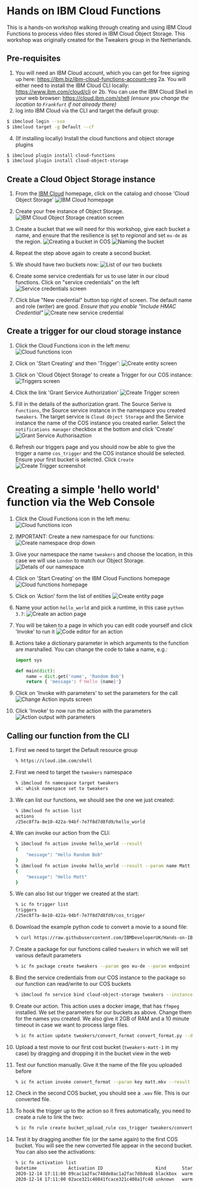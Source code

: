 # Hands on IBM Cloud Functions
This is a hands-on workshop walking through creating and using IBM Cloud Functions to process video files stored in IBM Cloud Object Storage. This workshop was originally created for the Tweakers group in the Netherlands.

## Pre-requisites

1. You will need an IBM Cloud account, which you can get for free signing up here: https://ibm.biz/ibm-cloud-functions-account-reg
2a. You will either need to install the IBM Cloud CLI locally: https://www.ibm.com/cloud/cli or
2b. You can use the IBM Cloud Shell in your web browser: https://cloud.ibm.com/shell *(ensure you change the location to `Frankfurt` if not already there)*
3. log into IBM Cloud via the CLI and target the default group:

```bash
$ ibmcloud login --sso
$ ibmcloud target -g Default --cf
```


4. (If installing locally) Install the cloud functions and object storage plugins

```bash
$ ibmcloud plugin install cloud-functions
$ ibmcloud plugin install cloud-object-storage
```

## Create a Cloud Object Storage instance

1. From the [IBM Cloud](https://cloud.ibm.com) homepage, click on the catalog and choose 'Cloud Object Storage'
  ![IBM Cloud homepage](_images/cos1.png)

2. Create your free instance of Object Storage.
  ![IBM Cloud Object Storage creation screen](_images/cos2.png)

3. Create a bucket that we will need for this workshop, give each bucket a name, and ensure that the resilience is
set to *regional* and set `eu-de` as the region. 
  ![Creating a bucket in COS](_images/cos3.png)
  ![Naming the bucket](_images/cos4.png)

4. Repeat the step above again to create a second bucket.

5. We should have two buckets now:
  ![List of our two buckets](_images/cos5.png)

6. Create some service credentials for us to use later in our cloud functions. Click on "service credentials" on the left
  ![Service credentials screen](_images/service_creds1.png)

7. Click blue "New credential" button top right of screen. The default name and role (writer) are good. *Ensure that you enable "Include HMAC Credential"*
  ![Create new service credential](_images/service_creds2.png)

## Create a trigger for our cloud storage instance

1. Click the Cloud Functions icon in the left menu: \
  ![Cloud functions icon](_images/functions1.png)


2. Click on 'Start Creating' and then 'Trigger':
  ![Create entity screen](_images/triggers2.png)

3. Click on 'Cloud Object Storage' to create a Trigger for our COS instance:
  ![Triggers screen](_images/triggers3.png)

4. Click the link 'Grant Service Authorization'
  ![Create Trigger screen](_images/triggers4.png)

5. Fill in the details of the authorization grant. The Source Serive is `Functions`, the Source service instance in the namespace you created `tweakers`. The target service is `Cloud Object Storage` and the Service instance the name of the COS instance you created earlier. Select the `notifications manager` checkbox at the bottom and click 'Create'
  ![Grant Service Authorisaztion](_images/triggers5.png)

6. Refresh our triggers page and you should now be able to give the trigger a name `cos_trigger` and the COS instance should be selected. Ensure your first bucket is selected. Click `Create`
  ![Create Trigger screenshot](_images/triggers6.png)

# Creating a simple 'hello world' function via the Web Console

1. Click the Cloud Functions icon in the left menu: \
  ![Cloud functions icon](_images/functions1.png)

2. IMPORTANT: Create a new namespace for our functions:
  ![Create namespace drop down](_images/namespaces1.png)

3. Give your namespace the name `tweakers` and choose the location, in this case we will use `London` to match our Object Storage.
  ![Details of our namespace](_images/namespaces2.png)

4. Click on 'Start Creating' on the IBM Cloud Functions homepage
  ![Cloud functions homepage](_images/functions2.png)

5. Click on 'Action' form the list of entities
  ![Create entity page](_images/functions3.png)

6. Name your action `hello_world` and pick a runtime, in this case `python 3.7`:
  ![Create an action page](_images/functions4.png)

7. You will be taken to a page in which you can edit code yourself and click 'Invoke' to run it
  ![Code editor for an action](_images/functions5.png)

8. Actions take a dictionary parameter in which arguments to the function are marshalled. You can change the code to take a name, e.g.:

    ```python
    import sys

    def main(dict):
        name = dict.get('name', 'Random Bob')
        return { 'message': f'Hello {name}'}
    ```

9. Click on 'Invoke with parameters' to set the parameters for the call
  ![Change Action inputs screen](_images/functions6.png)

10. Click 'Invoke' to now run the action with the parameters
  ![Action output with parameters](_images/functions7.png)



## Calling our function from the CLI

1. First we need to target the Default resource group
    ```bash
    % https://cloud.ibm.com/shell
    

1. First we need to target the `tweakers` namespace
    ```bash
    % ibmcloud fn namespace target tweakers
    ok: whisk namespace set to tweakers
    ```

2. We can list our functions, we should see the one we just created:
    ```bash
    % ibmcloud fn action list
    actions
    /25ec8f7a-8e10-422a-94bf-7e7f8d7d8fd9/hello_world                      private python:3.7
    ```

3. We can invoke our action from the CLI:
    ```bash
    % ibmcloud fn action invoke hello_world --result
    {
        "message": "Hello Random Bob"
    }
    % ibmcloud fn action invoke hello_world --result --param name Matt
    {
        "message": "Hello Matt"
    }
   ```

4. We can also list our trigger we created at the start:
    ```bash
    % ic fn trigger list
    triggers
    /25ec8f7a-8e10-422a-94bf-7e7f8d7d8fd9/cos_trigger                      private
    ```

5. Download the example python code to convert a movie to a sound file:
    ```bash
    % curl https://raw.githubusercontent.com/IBMDeveloperUK/Hands-on-IBM-Cloud-Functions/main/convert_format.py -o convert_format.py
    ```

6. Create a package for our functions called `tweakers` in which we will set various default parameters
    ```bash
    % ic fn package create tweakers --param geo eu-de --param endpoint s3.private.eu-de.cloud-object-storage.appdomain.cloud
    ```

7. Bind the service credentials from our COS instance to the package so our function can read/write to our COS buckets
    ```bash
    % ibmcloud fn service bind cloud-object-storage tweakers --instance "Cloud Object Storage-pb"
    ```
    
8. Create our action. This action uses a docker image, that has `ffmpeg` installed. We set the parameters for our buckets as above. Change them for the names you created. We also give it 2GB of RAM and a 10 minute timeout in case we want to process large files.
    ```bash
    % ic fn action update tweakers/convert_format convert_format.py --docker choirless/choirless_py_actions:release-0.23 --timeout 600000 --memory 2048 --param bucket1 tweakers-matt-1 --param bucket2 tweakers-matt-2
    ```

9. Upload a test movie to our first cost bucket (`tweakers-matt-1` in my case) by dragging and dropping it in the bucket view in the web

10. Test our function manually. Give it the name of the file you uploaded before
    ```bash
    % ic fn action invoke convert_format --param key matt.mkv --result
    ```

11. Check in the second COS bucket, you should see a `.wav` file. This is our converted file.

12. To hook the trigger up to the action so it fires automatically, you need to create a rule to link the two:

    ```bash
    % ic fn rule create bucket_upload_rule cos_trigger tweakers/convert_format
    ```

13. Test it by dragging another file (or the same again) to the first COS bucket. You will see the new converted file appear in the second bucket. You can also see the activations:
    ```bash
    % ic fn activation list
    Datetime            Activation ID                    Kind      Start Duration   Status          Entity
    2020-12-14 17:11:00 09cac1a2fac748de8ac1a2fac7d8dea8 blackbox  warm  649ms      success         323b2dbb-5...6f7915f/convert_format:0.0.1
    2020-12-14 17:11:00 02ace321c40841fcace321c408a1fc40 unknown   warm  0s         success         323b2dbb-5...6f7915f/cos_trigger:0.0.1
    ```

